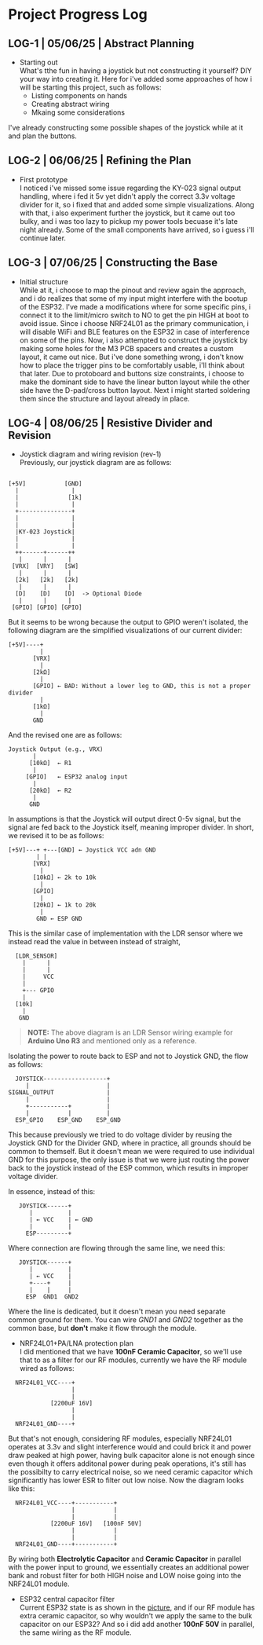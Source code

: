 # Project Progress Log

## LOG-1 | 05/06/25 | Abstract Planning
* Starting out <br>
What's tthe fun in having a joystick but not constructing it yourself? DIY your way into creating it.
Here for i've added some approaches of how i will be starting this project, such as follows:
  + Listing components on hands
  + Creating abstract wiring
  + Mkaing some considerations

I've already constructing some possible shapes of the joystick while at it and plan the buttons.

## LOG-2 | 06/06/25 | Refining the Plan
* First prototype <br>
I noticed i've missed some issue regarding the KY-023 signal output handling, where i fed it 5v yet didn't apply the correct 3.3v voltage divider for it, so i fixed that and added some simple visualizations.
Along with that, i also experiment further the joystick, but it came out too bulky, and i was too lazy to pickup my power tools becuase it's late night already.
Some of the small components have arrived, so i guess i'll continue later.

## LOG-3 | 07/06/25 | Constructing the Base
* Initial structure <br>
While at it, i choose to map the pinout and review again the approach, and i do realizes that some of my input might interfere with the bootup of the ESP32.
I've made a modifications where for some specific pins, i connect it to the limit/micro switch to NO to get the pin HIGH at boot to avoid issue.
Since i choose NRF24L01 as the primary communication, i will disable WiFi and BLE features on the ESP32 in case of interference on some of the pins.
Now, i also attempted to construct the joystick by making some holes for the M3 PCB spacers and creates a custom layout, it came out nice.
But i've done something wrong, i don't know how to place the trigger pins to be comfortably usable, i'll think about that later.
Due to protoboard and buttons size constraints, i choose to make the dominant side to have the linear button layout while the other side have the D-pad/cross button layout.
Next i might started soldering them since the structure and layout already in place.

## LOG-4 | 08/06/25 | Resistive Divider and Revision
* Joystick diagram and wiring revision (rev-1) <br>
Previously, our joystick diagram are as follows:
```

[+5V]           [GND]
  |               |  
  |              [1k]
  |               |  
  +---------------+  
  |               |  
  |               |  
  |KY-023 Joystick|  
  |               |  
  |               |  
  ++------+------++  
   |      |      |   
 [VRX]  [VRY]   [SW] 
   |      |      |   
  [2k]   [2k]   [2k] 
   |      |      |   
  [D]    [D]    [D]  -> Optional Diode
   |      |      |
 [GPIO] [GPIO] [GPIO]

```

But it seems to be wrong because the output to GPIO weren't isolated, the following diagram are the simplified visualizations of our current divider:
```
[+5V]----+
         |
       [VRX]
         |
       [2kΩ]
         |
       [GPIO] ← BAD: Without a lower leg to GND, this is not a proper divider
         |
       [1kΩ]
         |
       GND
```

And the revised one are as follows:
```
Joystick Output (e.g., VRX)
       |
      [10kΩ]  ← R1
       |
     [GPIO]   ← ESP32 analog input
       |
      [20kΩ]  ← R2
       |
      GND
```

In assumptions is that the Joystick will output direct 0-5v signal, but the signal are fed back to the Joystick itself, meaning improper divider. In short, we revised it to be as follows:
```
[+5V]---+ +---[GND] ← Joystick VCC adn GND
        | |
       [VRX]
         |
       [10kΩ] ← 2k to 10k
         |
       [GPIO] 
         |
       [20kΩ] ← 1k to 20k
         |
        GND ← ESP GND
```

This is the similar case of implementation with the LDR sensor where we instead read the value in between instead of straight,
```
  [LDR_SENSOR]
    |      |
    |      |
    |     VCC
    |
    +--- GPIO
    |
  [10k]
    |
   GND
```
> __NOTE:__ The above diagram is an LDR Sensor wiring example for **Arduino Uno R3** and mentioned only as a reference.

Isolating the power to route back to ESP and not to Joystick GND, the flow as follows:
```
  JOYSTICK------------------+
     |                      |
SIGNAL_OUTPUT               |
     |                      |
     +-----------+          |
     |           |          |
  ESP_GPIO    ESP_GND    ESP_GND
```

This because previously we tried to do voltage divider by reusing the Joystick GND for the Divider GND, where in practice, all grounds should be common to themself. But it doesn't mean we were required to use individual GND for this purpose, the only issue is that we were just routing the power back to the joystick instead of the ESP common, which results in improper voltage divider.

In essence, instead of this:
```
   JOYSTICK------+
      |          |
      | ← VCC    | ← GND
      |          |
     ESP---------+
```
Where connection are flowing through the same line, we need this:
```
   JOYSTICK------+
      |          |
      | ← VCC    | 
      +----+     |
      |    |     |
     ESP  GND1  GND2
```
Where the line is dedicated, but it doesn't mean you need separate common ground for them. You can wire _GND1_ and _GND2_ together as the common base, but **don't** make it flow through the module.

* NRF24L01+PA/LNA protection plan <br>
I did mentioned that we have **100nF Ceramic Capacitor**, so we'll use that to as a filter for our RF modules, currently we have the RF module wired as follows:
```
  NRF24L01_VCC----+
                  |
                  |
            [2200uF 16V]
                  |
                  |
  NRF24L01_GND----+
```

But that's not enough, considering RF modules, especially NRF24L01 operates at 3.3v and slight interference would and could brick it and power draw peaked at high power, having bulk capacitor alone is not enough since even though it offers additonal power during peak operations, it's still has the possibilty to carry electrical noise, so we need ceramic capacitor which significantly has lower ESR to filter out low noise. Now the diagram looks like this:
```
  NRF24L01_VCC----+-----------+
                  |           |
                  |           |
            [2200uF 16V]   [100nF 50V]
                  |           |
                  |           |
  NRF24L01_GND----+-----------+
```

By wiring both **Electrolytic Capacitor** and **Ceramic Capacitor** in parallel with the power input to ground, we essentially creates an additional power bank and robust filter for both HIGH noise and LOW noise going into the NRF24L01 module.

* ESP32 central capacitor filter <br>
Current ESP32 state is as shown in the [picture](https://github.com/stdnt-c1/Personal-Project/blob/main/images/prototype/wiring.jpg), and if our RF module has extra ceramic capacitor, so why wouldn't we apply the same to the bulk capacitor on our ESP32? And so i did add another **100nF 50V** in parallel, the same wiring as the RF module.
